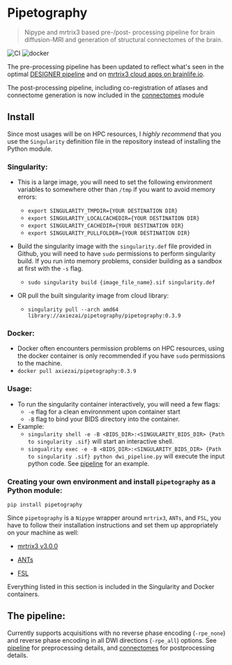 # Pipetography
> Nipype and mrtrix3 based pre-/post- processing pipeline for brain diffusion-MRI and generation of structural connectomes of the brain.


![CI](https://github.com/axiezai/pipetography/workflows/CI/badge.svg)
![docker](https://img.shields.io/docker/v/axiezai/pipetography)

The pre-processing pipeline has been updated to reflect what's seen in the optimal [DESIGNER pipeline](http://www.sciencedirect.com/science/article/pii/S1053811918306827) and on [mrtrix3 cloud apps on brainlife.io](https://brainlife.io). 

The post-processing pipeline, including co-registration of atlases and connectome generation is now included in the [connectomes](https://axiezai.github.io/pipetography/connectomes.html) module

## Install

Since most usages will be on HPC resources, I <em>highly recommend</em> that you use the `Singularity` definition file in the repository instead of installing the Python module.

### Singularity:
 
 - This is a large image, you will need to set the following environment variables to somewhere other than `/tmp` if you want to avoid memory errors:
     - `export SINGULARITY_TMPDIR={YOUR DESTINATION DIR}`
     - `export SINGULARITY_LOCALCACHEDIR={YOUR DESTINATION DIR}`
     - `export SINGULARITY_CACHEDIR={YOUR DESTINATION DIR}`
     - `export SINGULARITY_PULLFOLDER={YOUR DESTINATION DIR}`
     
 - Build the singularity image with the `singularity.def` file provided in Github, you will need to have `sudo` permissions to perform singularity build. If you run into memory problems, consider building as a sandbox at first with the `-s` flag. 
     - `sudo singularity build {image_file_name}.sif singularity.def`
     
 - OR pull the built singularity image from cloud library:
    - `singularity pull --arch amd64 library://axiezai/pipetography/pipetography:0.3.9`

### Docker:

 - Docker often encounters permission problems on HPC resources, using the docker container is only recommended if you have `sudo` permissions to the machine. 
 - `docker pull axiezai/pipetography:0.3.9`
 
### Usage:
 - To run the singularity container interactively, you will need a few flags:
     - `-e` flag for a clean environnment upon container start
     - `-B` flag to bind your BIDS directory into the container.
 - Example: 
     - `singularity shell -e -B <BIDS_DIR>:<SINGULARITY_BIDS_DIR> {Path to singularity .sif}` will start an interactive shell.
     - `singualrity exec -e -B <BIDS_DIR>:<SINGULARITY_BIDS_DIR> {Path to singularity .sif} python dwi_pipeline.py` will execute the input python code. See [pipeline](https://axiezai.github.io/pipetography/pipeline.html) for an example.

### Creating your own environment and install `pipetography` as a Python module:

`pip install pipetography`

Since `pipetography` is a `Nipype` wrapper around `mrtrix3`, `ANTs`, and `FSL`, you have to follow their installation instructions and set them up appropriately on your machine as well:    
 - [mrtrix3 v3.0.0](https://mrtrix.readthedocs.io/en/latest/installation/before_install.html)
 
 - [ANTs](https://github.com/ANTsX/ANTs/wiki/Compiling-ANTs-on-Linux-and-Mac-OS)
     
 - [FSL](https://fsl.fmrib.ox.ac.uk/fsl/fslwiki/FslInstallation)
  
Everything listed in this section is included in the Singularity and Docker containers.

## The pipeline:

Currently supports acquisitions with no reverse phase encoding (`-rpe_none`)  and reverse phase encoding in all DWI directions (`-rpe_all`) options. See [pipeline](https://axiezai.github.io/pipetography/pipeline.html) for preprocessing details, and [connectomes](https://axiezai.github.io/pipetography/connectomes.html) for postprocessing details.
